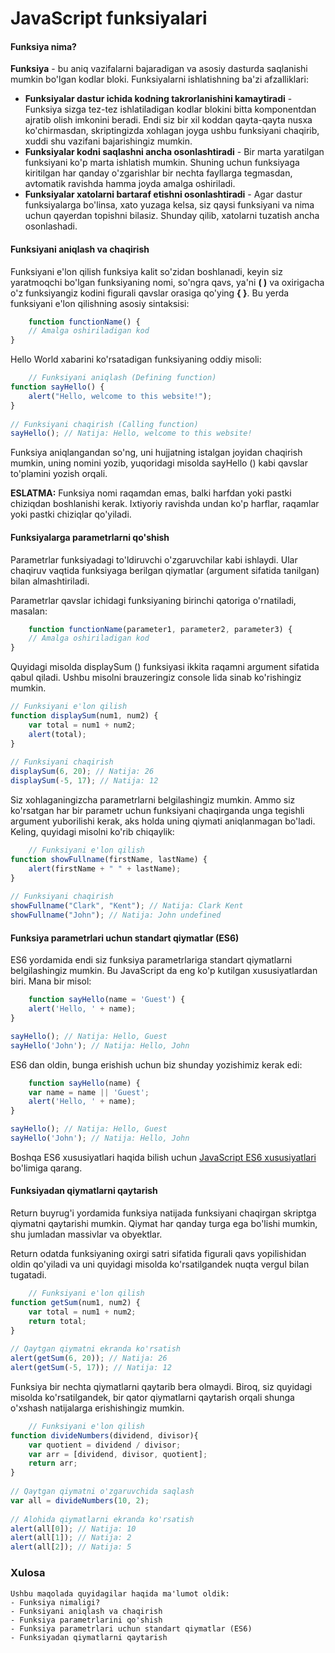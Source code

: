 # JavaScript funksiyalari

#### Funksiya nima?

**Funksiya** - bu aniq vazifalarni bajaradigan va asosiy dasturda saqlanishi mumkin bo'lgan kodlar bloki. Funksiyalarni ishlatishning ba'zi afzalliklari:

<ul>
    <li>
       <b>Funksiyalar dastur ichida kodning takrorlanishini kamaytiradi</b> - Funksiya sizga tez-tez ishlatiladigan kodlar blokini bitta komponentdan ajratib olish imkonini beradi. Endi siz bir xil koddan qayta-qayta nusxa ko'chirmasdan, skriptingizda xohlagan joyga ushbu funksiyani chaqirib, xuddi shu vazifani bajarishingiz mumkin.
        </li>
    <li>
         <b>Funksiyalar kodni saqlashni ancha osonlashtiradi</b> - Bir marta yaratilgan funksiyani ko'p marta ishlatish mumkin. Shuning uchun funksiyaga kiritilgan har qanday o'zgarishlar bir nechta fayllarga tegmasdan, avtomatik ravishda hamma joyda amalga oshiriladi.
    </li>
    <li>
        <b>Funksiyalar xatolarni bartaraf etishni osonlashtiradi</b> - Agar dastur funksiyalarga bo'linsa, xato yuzaga kelsa, siz qaysi funksiyani va nima uchun qayerdan topishni bilasiz. Shunday qilib, xatolarni tuzatish ancha osonlashadi.
    </li>
</ul>

#### Funksiyani aniqlash va chaqirish

Funksiyani e'lon qilish funksiya kalit so'zidan boshlanadi, keyin siz yaratmoqchi bo'lgan funksiyaning nomi, so'ngra qavs, ya'ni **( )** va oxirigacha o'z funksiyangiz kodini figurali qavslar orasiga qo'ying **{ }**. Bu yerda funksiyani e'lon qilishning asosiy sintaksisi:

```js
    function functionName() {
    // Amalga oshiriladigan kod
}
```
Hello World xabarini ko'rsatadigan funksiyaning oddiy misoli:

```js
    // Funksiyani aniqlash (Defining function)
function sayHello() {
    alert("Hello, welcome to this website!");
}
 
// Funksiyani chaqirish (Calling function)
sayHello(); // Natija: Hello, welcome to this website!
```

Funksiya aniqlangandan so'ng, uni hujjatning istalgan joyidan chaqirish  mumkin, uning nomini yozib, yuqoridagi misolda sayHello () kabi qavslar to'plamini yozish orqali.

**ESLATMA:** Funksiya nomi raqamdan emas, balki harfdan yoki pastki chiziqdan boshlanishi kerak. Ixtiyoriy ravishda undan ko'p harflar, raqamlar yoki pastki chiziqlar qo'yiladi. 

#### Funksiyalarga parametrlarni qo'shish

 Parametrlar funksiyadagi to'ldiruvchi o'zgaruvchilar kabi ishlaydi. Ular chaqiruv vaqtida funksiyaga berilgan qiymatlar (argument sifatida tanilgan) bilan almashtiriladi.

Parametrlar qavslar ichidagi funksiyaning birinchi qatoriga o'rnatiladi, masalan:

```js
    function functionName(parameter1, parameter2, parameter3) {
    // Amalga oshiriladigan kod
}
```

Quyidagi misolda displaySum () funksiyasi ikkita raqamni argument sifatida qabul qiladi. Ushbu misolni brauzeringiz console lida sinab ko'rishingiz mumkin.

```js
// Funksiyani e'lon qilish
function displaySum(num1, num2) {
    var total = num1 + num2;
    alert(total);
}
 
// Funksiyani chaqirish
displaySum(6, 20); // Natija: 26
displaySum(-5, 17); // Natija: 12
```

Siz xohlaganingizcha parametrlarni belgilashingiz mumkin. Ammo siz ko'rsatgan har bir parametr uchun funksiyani chaqirganda unga tegishli argument yuborilishi kerak, aks holda uning qiymati aniqlanmagan bo'ladi. Keling, quyidagi misolni ko'rib chiqaylik:

```js
    // Funksiyani e'lon qilish
function showFullname(firstName, lastName) {
    alert(firstName + " " + lastName);
}
 
// Funksiyani chaqirish
showFullname("Clark", "Kent"); // Natija: Clark Kent
showFullname("John"); // Natija: John undefined
```

#### Funksiya parametrlari uchun standart qiymatlar (ES6)

ES6 yordamida endi siz funksiya parametrlariga standart qiymatlarni belgilashingiz mumkin. Bu JavaScript da eng ko'p kutilgan xususiyatlardan biri. Mana bir misol:

```js
    function sayHello(name = 'Guest') {
    alert('Hello, ' + name);
}

sayHello(); // Natija: Hello, Guest
sayHello('John'); // Natija: Hello, John
```
ES6 dan oldin, bunga erishish uchun biz shunday yozishimiz kerak edi:

```js
    function sayHello(name) {
    var name = name || 'Guest'; 
    alert('Hello, ' + name);
}

sayHello(); // Natija: Hello, Guest
sayHello('John'); // Natija: Hello, John
```
Boshqa ES6 xususiyatlari haqida bilish uchun <a href="https://www.tutorialrepublic.com/javascript-tutorial/javascript-es6-features.php"> JavaScript ES6 xususiyatlari </a> bo'limiga qarang.

#### Funksiyadan qiymatlarni qaytarish

Return buyrug'i yordamida funksiya natijada funksiyani chaqirgan skriptga qiymatni qaytarishi mumkin. Qiymat har qanday turga ega bo'lishi mumkin, shu jumladan massivlar va obyektlar.

Return odatda funksiyaning oxirgi satri sifatida figurali qavs yopilishidan oldin qo'yiladi va uni quyidagi misolda ko'rsatilgandek nuqta vergul bilan tugatadi.

```js
    // Funksiyani e'lon qilish
function getSum(num1, num2) {
    var total = num1 + num2;
    return total;
}
 
// Qaytgan qiymatni ekranda ko'rsatish
alert(getSum(6, 20)); // Natija: 26
alert(getSum(-5, 17)); // Natija: 12
```
Funksiya bir nechta qiymatlarni qaytarib bera olmaydi. Biroq, siz quyidagi misolda ko'rsatilgandek, bir qator qiymatlarni qaytarish orqali shunga o'xshash natijalarga erishishingiz mumkin.

```js
    // Funksiyani e'lon qilish
function divideNumbers(dividend, divisor){
    var quotient = dividend / divisor;
    var arr = [dividend, divisor, quotient];
    return arr;
}
 
// Qaytgan qiymatni o'zgaruvchida saqlash
var all = divideNumbers(10, 2);
 
// Alohida qiymatlarni ekranda ko'rsatish
alert(all[0]); // Natija: 10
alert(all[1]); // Natija: 2
alert(all[2]); // Natija: 5
```

### Xulosa
    
    Ushbu maqolada quyidagilar haqida ma'lumot oldik:
    - Funksiya nimaligi?
    - Funksiyani aniqlash va chaqirish
    - Funksiya parametrlarini qo'shish
    - Funksiya parametrlari uchun standart qiymatlar (ES6)
    - Funksiyadan qiymatlarni qaytarish

